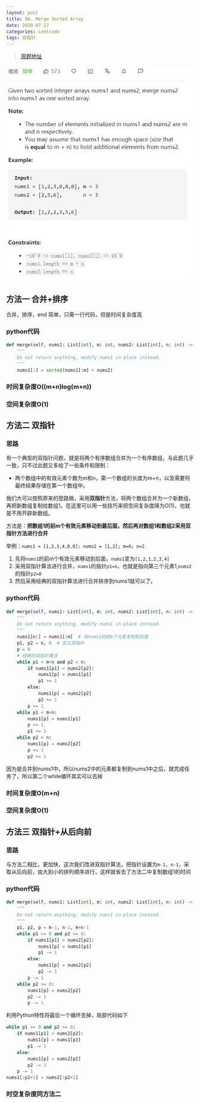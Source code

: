 ```yaml
---
layout: post
title: 88. Merge Sorted Array
date: 2020-07-27
categories: Leetcode
tags: 双指针
---
```


> [原题地址](https://leetcode-cn.com/problems/merge-sorted-array/) 

![](/images/posts/2020/07/2701.png)

## 方法一  合并+排序

合并，排序，end
简单，只需一行代码，但是时间复杂度高

### python代码
```python
def merge(self, nums1: List[int], m: int, nums2: List[int], n: int) -> None:
    """
    Do not return anything, modify nums1 in-place instead.
    """
    nums1[:] = sorted(nums1[:m] + nums2)
```

### 时间复杂度O((m+n)log(m+n))
### 空间复杂度O(1)

## 方法二  双指针

### 思路

有一个典型的双指针问题，就是将两个有序数组合并为一个有序数组，与此题几乎一致，只不过此题又多给了一些条件和限制：
- 两个数组中的有效元素个数为m和n，第一个数组的长度为m+n，以及需要将最终结果存储在第一个数组中。

我们大可以按照原来的思路做，采用**双指针**方法，将两个数组合并为一个新数组，再把新数组复制给数组1。在这里可以用一些技巧来把空间复杂度降为O(1)，也就是不用开辟新数组。

方法是：**把数组1的前m个有效元素移动到最后面，然后再对数组1和数组2采用双指针方法进行合并**

举例：`nums1 = [1,2,3,4,0,0]; nums2 = [1,2]; m=4; n=2`
1. 先将`nums1`的前m个有效元素移动到后面，`nums1`变为`[1,2,1,2,3,4]`
2. 采用双指针算法进行合并，`nums1`的指针`p1=n`，也就是指向第三个元素1,`nums2`的指针`p2=0`
3. 然后采用经典的双指针算法进行合并排序到nums1就可以了。

### python代码
```python
def merge(self, nums1: List[int], m: int, nums2: List[int], n: int) -> None:
    """
    Do not return anything, modify nums1 in-place instead.
    """
    nums1[n:] = nums1[:m]  # 将nums1的前m个元素复制到后面
    p1, p2 = n, 0  # 定义双指针
    p = 0
    # 经典的双指针算法
    while p1 < m+n and p2 < n:
        if nums1[p1] < nums2[p2]:
            nums1[p] = nums1[p1]
            p1 += 1
        else:
            nums1[p] = nums2[p2]
            p2 += 1
        p += 1
    while p1 < m+n:
        nums1[p] = nums1[p1]
        p += 1
        p1 += 1
    while p2 < n:
        nums1[p] = nums2[p2]
        p += 1
        p2 += 1
```

因为是合并到nums1中，所以nums2中的元素都复制到nums1中之后，就完成任务了，所以第二个while循环其实可以去掉

### 时间复杂度O(m+n)
### 空间复杂度O(1)

## 方法三  双指针+从后向前

### 思路
与方法二相比，更加快，这次我们改进双指针算法，把指针设置为`m-1, n-1`，采取从后向前，由大到小的排列顺序进行，这样就省去了方法二中复制数组1的时间

### python代码
```python
def merge(self, nums1: List[int], m: int, nums2: List[int], n: int) -> None:
    """
    Do not return anything, modify nums1 in-place instead.
    """
    p1, p2, p = m-1, n-1, m+n-1
    while p1 >= 0 and p2 >= 0:
        if nums1[p1] > nums2[p2]:
            nums1[p] = nums1[p1]
            p1 -= 1
        else:
            nums1[p] = nums2[p2]
            p2 -= 1
        p -= 1
    while p2 >= 0:
        nums1[p] = nums2[p2]
        p2 -= 1
        p -= 1    
```

利用Python特性将最后一个循环去掉，局部代码如下
```python
while p1 >= 0 and p2 >= 0:
    if nums1[p1] > nums2[p2]:
        nums1[p] = nums1[p1]
        p1 -= 1
    else:
        nums1[p] = nums2[p2]
        p2 -= 1
    p -= 1
nums1[:p2+1] = nums2[:p2+1]
```

### 时空复杂度同方法二